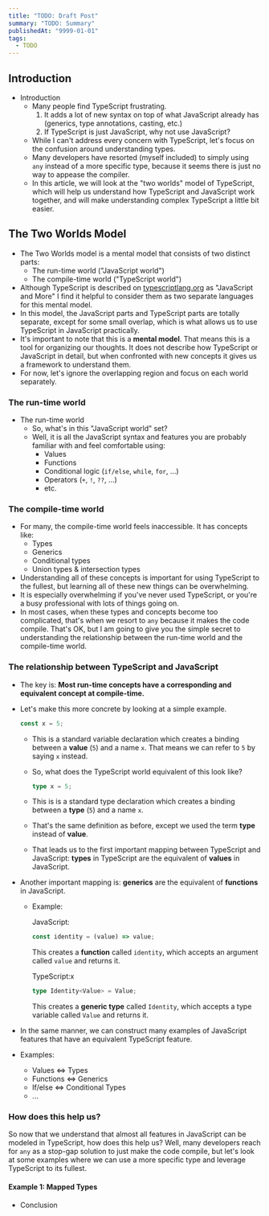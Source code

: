 ```yaml
---
title: "TODO: Draft Post"
summary: "TODO: Summary"
publishedAt: "9999-01-01"
tags:
  - TODO
---
```


## Introduction

- Introduction
  - Many people find TypeScript frustrating.
    1. It adds a lot of new syntax on top of what JavaScript already has (generics, type annotations, casting, etc.)
    2. If TypeScript is just JavaScript, why not use JavaScript?
  - While I can't address every concern with TypeScript, let's focus on the confusion around understanding types.
  - Many developers have resorted (myself included) to simply using `any` instead of a more specific type, because it seems there is just no way to appease the compiler.
  - In this article, we will look at the "two worlds" model of TypeScript, which will help us understand how TypeScript and JavaScript work together, and will make understanding complex TypeScript a little bit easier.

## The Two Worlds Model

- The Two Worlds model is a mental model that consists of two distinct parts:
  - The run-time world ("JavaScript world")
  - The compile-time world ("TypeScript world")
- Although TypeScript is described on [typescriptlang.org](https://typescriptlang.org) as "JavaScript and More" I find it helpful to consider them as two separate languages for this mental model.
- In this model, the JavaScript parts and TypeScript parts are totally separate, except for some small overlap, which is what allows us to use TypeScript in JavaScript practically.
- It's important to note that this is a **mental model**. That means this is a tool for organizing our thoughts. It does not describe how TypeScript or JavaScript in detail, but when confronted with new concepts it gives us a framework to understand them.
- For now, let's ignore the overlapping region and focus on each world separately.

### The run-time world

- The run-time world
  - So, what's in this "JavaScript world" set?
  - Well, it is all the JavaScript syntax and features you are probably familiar with and feel comfortable using:
    - Values
    - Functions
    - Conditional logic (`if/else`, `while`, `for`, ...)
    - Operators (`+`, `!`, `??`, ...)
    - etc.

### The compile-time world

- For many, the compile-time world feels inaccessible. It has concepts like:
  - Types
  - Generics
  - Conditional types
  - Union types & intersection types
- Understanding all of these concepts is important for using TypeScript to the fullest, but learning all of these new things can be overwhelming.
- It is especially overwhelming if you've never used TypeScript, or you're a busy professional with lots of things going on.
- In most cases, when these types and concepts become too complicated, that's when we resort to `any` because it makes the code compile. That's OK, but I am going to give you the simple secret to understanding the relationship between the run-time world and the compile-time world.

### The relationship between TypeScript and JavaScript

- The key is: **Most run-time concepts have a corresponding and equivalent concept at compile-time.**
- Let's make this more concrete by looking at a simple example.

  ```typescript
  const x = 5;
  ```

  - This is a standard variable declaration which creates a binding between a **value** (`5`) and a name `x`. That means we can refer to `5` by saying `x` instead.
  - So, what does the TypeScript world equivalent of this look like?

    ```typescript
    type x = 5;
    ```

  - This is is a standard type declaration which creates a binding between a **type** (`5`) and a name `x`.
  - That's the same definition as before, except we used the term **type** instead of **value**.
  - That leads us to the first important mapping between TypeScript and JavaScript: **types** in TypeScript are the equivalent of **values** in JavaScript.

- Another important mapping is: **generics** are the equivalent of **functions** in JavaScript.

  - Example:

    JavaScript:

    ```typescript
    const identity = (value) => value;
    ```

    This creates a **function** called `identity`, which accepts an argument called `value` and returns it.

    TypeScript:x

    ```typescript
    type Identity<Value> = Value;
    ```

    This creates a **generic type** called `Identity`, which accepts a type variable called `Value` and returns it.

- In the same manner, we can construct many examples of JavaScript features that have an equivalent TypeScript feature.
- Examples:

  - Values <=> Types
  - Functions <=> Generics
  - If/else <=> Conditional Types
  - ...

### How does this help us?

So now that we understand that almost all features in JavaScript can be modeled in TypeScript, how does this help us? Well, many developers reach for `any` as a stop-gap solution to just make the code compile, but let's look at some examples where we can use a more specific type and leverage TypeScript to its fullest.

#### Example 1: Mapped Types

- Conclusion
